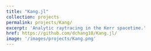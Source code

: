 ```yaml
---
title: "Kang.jl"
collection: projects
permalink: projects/Kang/
excerpt: 'Analytic raytracing in the Kerr spacetime.'
href: https://github.com/dchang10/Kang.jl/
image: '/images/projects/Kang.png'
---
```

